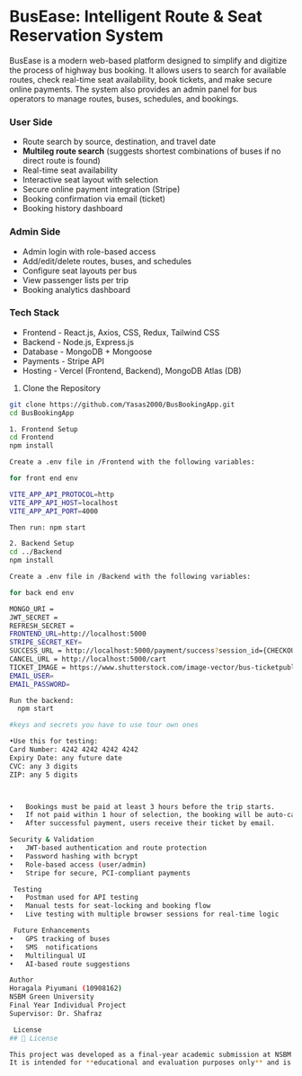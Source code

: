 # BusEase: Intelligent Route & Seat Reservation System

BusEase is a modern web-based platform designed to simplify and digitize the process of highway bus booking. It allows users to search for available routes, check real-time seat availability, book tickets, and make secure online payments. The system also provides an admin panel for bus operators to manage routes, buses, schedules, and bookings.

 ### User Side

- Route search by source, destination, and travel date
- **Multileg route search** (suggests shortest combinations of buses if no direct route is found)
- Real-time seat availability
- Interactive seat layout with selection
- Secure online payment integration (Stripe)
- Booking confirmation via email (ticket)
- Booking history dashboard


 ### Admin Side
- Admin login with role-based access
- Add/edit/delete routes, buses, and schedules
- Configure seat layouts per bus
- View passenger lists per trip
- Booking analytics dashboard

 ### Tech Stack

-	Frontend  - React.js, Axios, CSS, Redux, Tailwind CSS      
-	Backend    - Node.js, Express.js       
-	Database   - MongoDB + Mongoose        
-	Payments   - Stripe API                
-	Hosting    - Vercel (Frontend, Backend), MongoDB Atlas (DB) 

 1. Clone the Repository
```bash
git clone https://github.com/Yasas2000/BusBookingApp.git
cd BusBookingApp

1. Frontend Setup
cd Frontend
npm install

Create a .env file in /Frontend with the following variables:

for front end env

VITE_APP_API_PROTOCOL=http
VITE_APP_API_HOST=localhost
VITE_APP_API_PORT=4000

Then run: npm start

2. Backend Setup
cd ../Backend
npm install

Create a .env file in /Backend with the following variables:

for back end env

MONGO_URI = 
JWT_SECRET = 
REFRESH_SECRET = 
FRONTEND_URL=http://localhost:5000
STRIPE_SECRET_KEY=
SUCCESS_URL = http://localhost:5000/payment/success?session_id={CHECKOUT_SESSION_ID}
CANCEL_URL = http://localhost:5000/cart
TICKET_IMAGE = https://www.shutterstock.com/image-vector/bus-ticketpublic-transport-side-view-600nw-2418862123.jpg
EMAIL_USER=
EMAIL_PASSWORD=

Run the backend:
  npm start

#keys and secrets you have to use tour own ones

•Use this for testing:
Card Number: 4242 4242 4242 4242
Expiry Date: any future date
CVC: any 3 digits
ZIP: any 5 digits



•	Bookings must be paid at least 3 hours before the trip starts.
•	If not paid within 1 hour of selection, the booking will be auto-cancelled and the seat released.
•	After successful payment, users receive their ticket by email.

Security & Validation
•	JWT-based authentication and route protection
•	Password hashing with bcrypt
•	Role-based access (user/admin)
•	Stripe for secure, PCI-compliant payments

 Testing
•	Postman used for API testing
•	Manual tests for seat-locking and booking flow
•	Live testing with multiple browser sessions for real-time logic

 Future Enhancements
•	GPS tracking of buses
•	SMS  notifications
•	Multilingual UI
•	AI-based route suggestions

Author
Horagala Piyumani (10908162)
NSBM Green University
Final Year Individual Project 
Supervisor: Dr. Shafraz 

 License
## 📄 License

This project was developed as a final-year academic submission at NSBM Green University.  
It is intended for **educational and evaluation purposes only** and is **not licensed for commercial use**.
